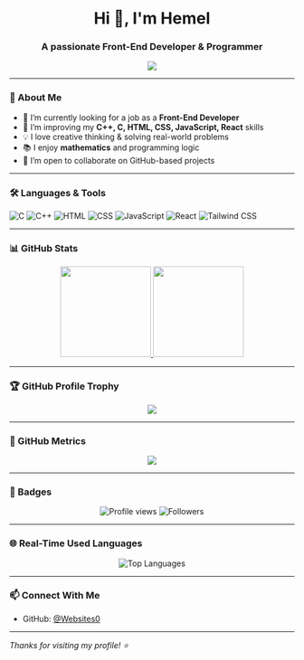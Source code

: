<h1 align="center">Hi 👋, I'm Hemel </h1>
<h3 align="center">A passionate Front-End Developer & Programmer</h3>

<p align="center">
  <img src="https://readme-typing-svg.herokuapp.com?font=Fira+Code&duration=3000&pause=1000&color=3B82F6&center=true&vCenter=true&lines=I+love+Problem+Solving;Creative+Thinker+%26+Math+Enthusiast;Frontend+Developer+%26+Coder;Always+learning+new+things" />
</p>

---

### 💫 About Me

- 🔭 I’m currently looking for a job as a **Front-End Developer**
- 🌱 I’m improving my **C++, C, HTML, CSS, JavaScript, React** skills
- 💡 I love creative thinking & solving real-world problems
- 📚 I enjoy **mathematics** and programming logic
- 🤝 I’m open to collaborate on GitHub-based projects

---

### 🛠️ Languages & Tools

![C](https://img.shields.io/badge/-C-333?style=flat-square&logo=c)
![C++](https://img.shields.io/badge/-C++-333?style=flat-square&logo=c%2B%2B&logoColor=blue)
![HTML](https://img.shields.io/badge/-HTML5-333?style=flat-square&logo=html5)
![CSS](https://img.shields.io/badge/-CSS3-333?style=flat-square&logo=css3&logoColor=1572B6)
![JavaScript](https://img.shields.io/badge/-JavaScript-333?style=flat-square&logo=javascript&logoColor=F7DF1E)
![React](https://img.shields.io/badge/-React-333?style=flat-square&logo=react)
![Tailwind CSS](https://img.shields.io/badge/-Tailwind%20CSS-333?style=flat-square&logo=tailwindcss&logoColor=38B2AC)

---

### 📊 GitHub Stats

<div align="center">

<!-- Light-mode GitHub Stats (forced) -->
<a href="https://github.com/Websites0">
  <img height="160" src="https://github-readme-stats.vercel.app/api?username=Websites0&show_icons=true&theme=light&hide_border=false" />
</a>


<!-- Streak Stats (light theme) -->
<a href="https://github.com/Websites0">
  <img height="160" src="https://streak-stats.demolab.com/?user=Websites0&theme=light&hide_border=false" />
</a>

</div>


---

### 🏆 GitHub Profile Trophy

<p align="center">
  <img src="https://github-profile-trophy.vercel.app/?username=Websites0&theme=flat&no-bg=true&no-frame=true" />
</p>

---

### 🧮 GitHub Metrics

<p align="center">
  <img src="https://github-profile-summary-cards.vercel.app/api/cards/profile-details?username=Websites0&theme=github_dark" />
</p>

---

### 📌 Badges

<p align="center">
  <img src="https://komarev.com/ghpvc/?username=Websites0&style=flat-square&color=blue" alt="Profile views"/>
  <img src="https://img.shields.io/github/followers/Websites0?style=social" alt="Followers"/>
</p>

---


### 🌐 Real-Time Used Languages

<p align="center">
  <img src="https://github-readme-stats.vercel.app/api/top-langs/?username=Websites0&layout=compact&langs_count=8&theme=tokyonight&hide_border=false&cache_seconds=1800" alt="Top Languages" />
</p>


---

### 📫 Connect With Me

- GitHub: [@Websites0](https://github.com/Websites0)

---

_Thanks for visiting my profile! ⭐_

